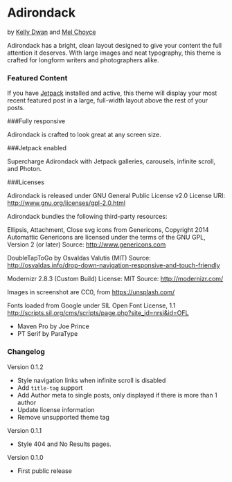 Adirondack
===
by [Kelly Dwan](http://redradar.net) and [Mel Choyce](http://choycedesign.com)

Adirondack has a bright, clean layout designed to give your content the full attention it deserves. With large images and neat typography, this theme is crafted for longform writers and photographers alike.

### Featured Content

If you have [Jetpack](http://jetpack.me) installed and active, this theme will display your most recent featured post in a large, full-width layout above the rest of your posts.

###Fully responsive

Adirondack is crafted to look great at any screen size.

###Jetpack enabled

Supercharge Adirondack with Jetpack galleries, carousels, infinite scroll, and Photon.

###Licenses

Adirondack is released under GNU General Public License v2.0
License URI: http://www.gnu.org/licenses/gpl-2.0.html

Adirondack bundles the following third-party resources:

Ellipsis, Attachment, Close svg icons from Genericons, Copyright 2014 Automattic
Genericons are licensed under the terms of the GNU GPL, Version 2 (or later)
Source: http://www.genericons.com

DoubleTapToGo by Osvaldas Valutis (MIT)
Source: http://osvaldas.info/drop-down-navigation-responsive-and-touch-friendly

Modernizr 2.8.3 (Custom Build)
License: MIT
Source: http://modernizr.com/

Images in screenshot are CC0, from https://unsplash.com/

Fonts loaded from Google under SIL Open Font License, 1.1 http://scripts.sil.org/cms/scripts/page.php?site_id=nrsi&id=OFL
 - Maven Pro by Joe Prince
 - PT Serif by ParaType

### Changelog

Version 0.1.2
* Style navigation links when infinite scroll is disabled
* Add `title-tag` support
* Add Author meta to single posts, only displayed if there is more than 1 author
* Update license information
* Remove unsupported theme tag

Version 0.1.1
* Style 404 and No Results pages.

Version 0.1.0
* First public release
